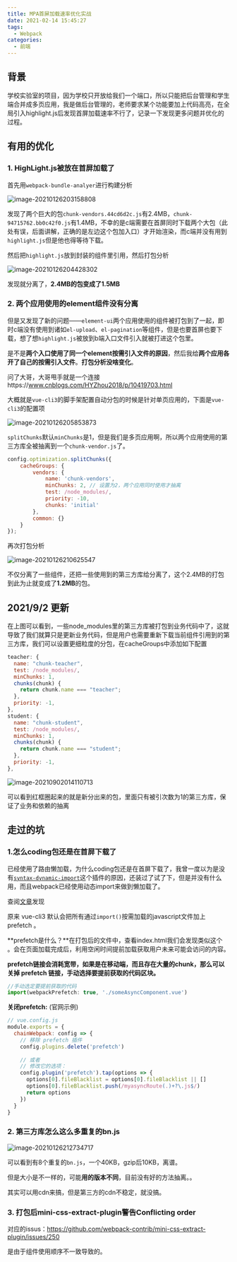 ```yaml
---
title: MPA首屏加载速率优化实战
date: 2021-02-14 15:45:27
tags:
  - Webpack
categories:
  - 前端
---
```

## 背景

​	学校实验室的项目，因为学校只开放给我们一个端口，所以只能把后台管理和学生端合并成多页应用，我是做后台管理的，老师要求某个功能要加上代码高亮，在全局引入highlight.js后发现首屏加载速率不行了，记录一下发现更多问题并优化的过程。
<!--more-->
## 有用的优化

### 1. HighLight.js被放在首屏加载了

首先用`webpack-bundle-analyer`进行构建分析

![image-20210126203158808](image-20210126203158808-1613288799701.png)

发现了两个巨大的包`chunk-vendors.44cd6d2c.js`有2.4MB，`chunk-94715762.bb0c42f0.js`有1.4MB，不幸的是c端需要在首屏同时下载两个大包（此处有误，后面讲解，正确的是左边这个包加入口）才开始渲染，而c端并没有用到`highlight.js`但是他也得等待下载。

然后把`highlight.js`放到封装的组件里引用，然后打包分析

![image-20210126204428302](image-20210126204428302.png)

发现就分离了，**2.4MB的包变成了1.5MB**

### 2. 两个应用使用的element组件没有分离

但是又发现了新的问题——`element-ui`两个应用使用的组件被打包到了一起，即时c端没有使用到诸如`el-upload`、`el-pagination`等组件，但是也要首屏也要下载，想了想`highlight.js`被放到b端入口文件引入就被打进这个包里。

是不是**两个入口使用了同一个element按需引入文件的原因**，然后我给**两个应用各开了自己的按需引入文件**。**打包分析没啥变化**。

问了大哥，大哥甩手就是一个连接https://www.cnblogs.com/HYZhou2018/p/10419703.html

大概就是`vue-cli3`的脚手架配置自动分包的时候是针对单页应用的，下面是`vue-cli3`的配置项

![image-20210126205853873](image-20210126205853873.png)

`splitChunks`默认`minChunks`是1，但是我们是多页应用啊，所以两个应用使用的第三方库全被抽离到一个`chunk-vendor.js`了。

```js
config.optimization.splitChunks({
    cacheGroups: {
        vendors: {
            name: 'chunk-vendors',
            minChunks: 2, // 设置为2，两个应用同时使用才抽离
            test: /node_modules/,
            priority: -10,
            chunks: 'initial'
        },
        common: {}
    }
});
```

再次打包分析

![image-20210126210625547](image-20210126210625547.png)

不仅分离了一些组件，还把一些使用到的第三方库给分离了，这个2.4MB的打包到此为止就变成了**1.2MB**的包。

## 2021/9/2 更新

在上图可以看到，一些node_modules里的第三方库被打包到业务代码中了，这就导致了我们就算只是更新业务代码，但是用户也需要重新下载当前组件引用到的第三方库，我们可以设置更细粒度的分包，在cacheGroups中添加如下配置

```js
teacher: {
  name: "chunk-teacher",
  test: /node_modules/,
  minChunks: 1,
  chunks(chunk) {
    return chunk.name === "teacher";
  },
  priority: -1,
},
student: {
  name: "chunk-student",
  test: /node_modules/,
  minChunks: 1,
  chunks(chunk) {
    return chunk.name === "student";
  },
  priority: -1,
},
```

![image-20210902014110713](image-20210902014110713.png)

可以看到红框圈起来的就是新分出来的包，里面只有被引次数为1的第三方库，保证了业务和依赖的抽离

## 走过的坑

### 1.怎么coding包还是在首屏下载了

已经使用了路由懒加载，为什么coding包还是在首屏下载了，我曾一度以为是没有[`syntax-dynamic-import`](https://babeljs.io/docs/plugins/syntax-dynamic-import/)这个插件的原因，还装过了试了下，但是并没有什么用，而且webpack已经使用动态import来做到懒加载了。

查阅[文章](https://blog.csdn.net/sinat_35538827/article/details/87969834)发现

原来 vue-cli3 默认会把所有通过`import()`按需加载的javascript文件加上 prefetch 。

**prefetch是什么？**在打包后的文件中，查看index.html我们会发现类似这个 <link href=/js/chunk-118075e7.5725ab1a.js rel=prefetch>。<link rel="prefetch">会在页面加载完成后，利用空闲时间提前加载获取用户未来可能会访问的内容。

**prefetch链接会消耗宽带，如果是在移动端，而且存在大量的chunk，那么可以关掉 prefetch 链接，手动选择要提前获取的代码区块。**

```js
//手动选定要提前获取的代码
import(webpackPrefetch: true, './someAsyncComponent.vue')
```

**关闭prefetch:** (官网示例)

```js
// vue.config.js
module.exports = {
  chainWebpack: config => {
    // 移除 prefetch 插件
    config.plugins.delete('prefetch')
 
    // 或者
    // 修改它的选项：
    config.plugin('prefetch').tap(options => {
      options[0].fileBlacklist = options[0].fileBlacklist || []
      options[0].fileBlacklist.push(/myasyncRoute(.)+?\.js$/)
      return options
    })
  }
}
```

### 2. 第三方库怎么这么多重复的bn.js

![image-20210126212734717](image-20210126212734717.png)

可以看到有8个重复的`bn.js`，一个40KB，gzip后10KB，离谱。

但是大小是不一样的，可能**用的版本不同**，目前没有好的方法抽离。。

其实可以用cdn来搞，但是第三方的cdn不稳定，就没搞。

### 3. 打包后mini-css-extract-plugin警告Conflicting order

对应的issus：https://github.com/webpack-contrib/mini-css-extract-plugin/issues/250

是由于组件使用顺序不一致导致的。
